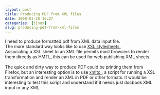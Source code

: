 ```yaml
---
layout: post
title: Producing PDF from XML files
date: 2008-03-28 16:27
categories: [linux]
slug: producing-pdf-from-xml-files
---
```


<p>
 I need to produce formatted pdf from XML data input file.
 <br/>
 The more standard way looks like to use
 <a href="http://www.w3schools.com/xsl" title="w3schools tutorial">
  XSL stylesheets.
 </a>
 <br/>
 Associating a XSL sheet to an XML file permits most browsers to render them directly as HMTL, this can be used for web publishing XML sheets.
 <br/>
 <br/>
 The quick and dirty way to produce PDF could be printing them from Firefox, but an interesting option is to use
 <a href="http://http://cyberelk.net/tim/software/xmlto/" title="xmlto homepage">
  xmlto
 </a>
 , a script for running a XSL transformation and render an XML in PDF or other formats. It would be interesting to test this script and understand if it needs just docbook XML input or any XML.
</p>
